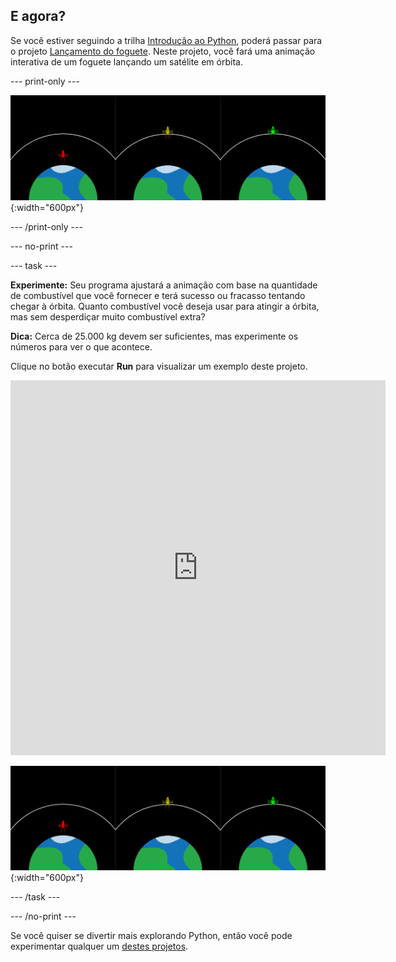 ## E agora?

Se você estiver seguindo a trilha [Introdução ao Python](https://projects.raspberrypi.org/en/raspberrypi/python-intro), poderá passar para o projeto [Lançamento do foguete](https://projects.raspberrypi.org/en/projects/rocket-launch). Neste projeto, você fará uma animação interativa de um foguete lançando um satélite em órbita.

--- print-only ---

![Projeto Lançamento do foguete.](images/showcase_rocket.png){:width="600px"}

--- /print-only ---

--- no-print ---

--- task ---

**Experimente:** Seu programa ajustará a animação com base na quantidade de combustível que você fornecer e terá sucesso ou fracasso tentando chegar à órbita. Quanto combustível você deseja usar para atingir a órbita, mas sem desperdiçar muito combustível extra?

**Dica:** Cerca de 25.000 kg devem ser suficientes, mas experimente os números para ver o que acontece.

Clique no botão executar **Run** para visualizar um exemplo deste projeto.

<iframe src="https://editor.raspberrypi.org/en/embed/viewer/rocket-launch-example" width="600" height="600" frameborder="0" marginwidth="0" marginheight="0" allowfullscreen>
</iframe>

![Projeto Lançamento do foguete](images/showcase_rocket.png){:width="600px"}

--- /task ---

--- /no-print ---

Se você quiser se divertir mais explorando Python, então você pode experimentar qualquer um [destes projetos](https://projects.raspberrypi.org/en/projects?software%5B%5D=python).
